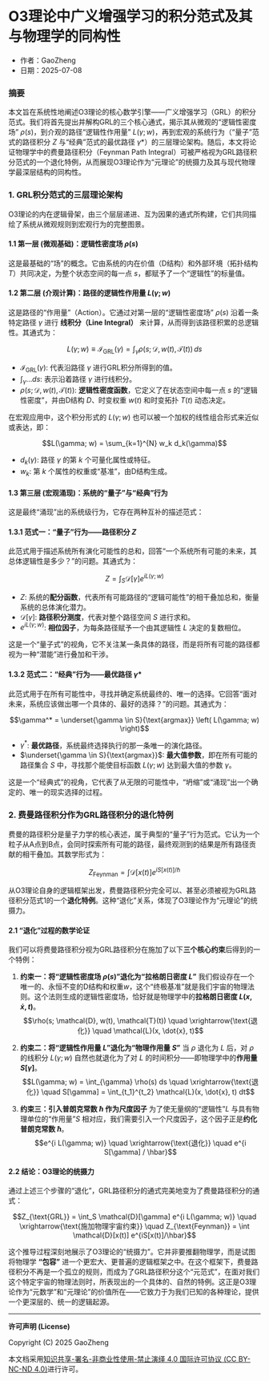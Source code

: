 # **O3理论中广义增强学习的积分范式及其与物理学的同构性**

- 作者：GaoZheng
- 日期：2025-07-08

### 摘要

本文旨在系统性地阐述O3理论的核心数学引擎——广义增强学习（GRL）的积分范式。我们将首先提出并解构GRL的三个核心通式，揭示其从微观的“逻辑性密度场” $ρ(s)$，到介观的路径“逻辑性作用量” $L(γ;w)$，再到宏观的系统行为（“量子”范式的路径积分 $Z$ 与“经典”范式的最优路径 $γ*$）的三层理论架构。随后，本文将论证物理学中的费曼路径积分（Feynman Path Integral）可被严格视为GRL路径积分范式的一个退化特例，从而展现O3理论作为“元理论”的统摄力及其与现代物理学最深层结构的同构性。

### 1. GRL积分范式的三层理论架构

O3理论的内在逻辑骨架，由三个层层递进、互为因果的通式所构建，它们共同描绘了系统从微观规则到宏观行为的完整图景。

#### 1.1 第一层 (微观基础)：逻辑性密度场 $ρ(s)$

这是最基础的“场”的概念。它由系统的内在价值（D结构）和外部环境（拓扑结构 $T$）共同决定，为整个状态空间的每一点 $s$，都赋予了一个“逻辑性”的标量值。

#### 1.2 第二层 (介观计算)：路径的逻辑性作用量 $L(γ;w)$

这是路径的“作用量”（Action）。它通过对第一层的“逻辑性密度场” $ρ(s)$ 沿着一条特定路径 $γ$ 进行 **线积分（Line Integral）** 来计算，从而得到该路径积累的总逻辑性。其通式为：

$$L(\gamma; w) \equiv \mathcal{I}_{\text{GRL}}(\gamma) = \int_{\gamma} \rho(s; \mathcal{D}, w(t), \mathcal{T}(t))\, ds$$

* $\mathcal{I}_{\text{GRL}}(\gamma)$: 代表沿路径 $γ$ 进行GRL积分所得到的值。
* $\int_{\gamma} \dots ds$: 表示沿着路径 $γ$ 进行线积分。
* $\rho(s; \mathcal{D}, w(t), \mathcal{T}(t))$: **逻辑性密度函数**，它定义了在状态空间中每一点 $s$ 的“逻辑性密度”，并由D结构 $D$、时变权重 $w(t)$ 和时变拓扑 $T(t)$ 动态决定。

在宏观应用中，这个积分形式的 $L(γ;w)$ 也可以被一个加权的线性组合形式来近似或表达，即：

$$L(\gamma; w) = \sum_{k=1}^{N} w_k d_k(\gamma)$$

* $d_k(\gamma)$: 路径 $γ$ 的第 $k$ 个可量化属性或特征。
* $w_k$: 第 $k$ 个属性的权重或“基准”，由D结构生成。

#### 1.3 第三层 (宏观涌现)：系统的“量子”与“经典”行为

这是最终“涌现”出的系统级行为，它存在两种互补的描述范式：

#### 1.3.1 范式一：“量子”行为——路径积分 $Z$

此范式用于描述系统所有演化可能性的总和，回答“一个系统所有可能的未来，其总体逻辑性是多少？”的问题。其通式为：

$$Z = \int_S \mathcal{D}[\gamma] e^{i L(\gamma; w)}$$

* $Z$: 系统的**配分函数**，代表所有可能路径的“逻辑可能性”的相干叠加总和，衡量系统的总体演化潜力。
* $\mathcal{D}[\gamma]$: **路径积分测度**，代表对整个路径空间 $S$ 进行求和。
* $e^{i L(\gamma; w)}$: **相位因子**，为每条路径赋予一个由其逻辑性 $L$ 决定的复数相位。

这是一个“量子式”的视角，它不关注某一条具体的路径，而是将所有可能的路径都视为一种“潜能”进行叠加和干涉。

#### 1.3.2 范式二：“经典”行为——最优路径 $γ*$

此范式用于在所有可能性中，寻找并确定系统最终的、唯一的选择。它回答“面对未来，系统应该做出哪一个具体的、最好的选择？”的问题。其通式为：

$$\gamma^* = \underset{\gamma \in S}{\text{argmax}} \left( L(\gamma; w) \right)$$

* $\gamma^*$: **最优路径**，系统最终选择执行的那一条唯一的演化路径。
* $\underset{\gamma \in S}{\text{argmax}}$: **最大值参数**，即在所有可能的路径集合 $S$ 中，寻找那个能使目标函数 $L(γ;w)$ 达到最大值的参数 $γ$。

这是一个“经典式”的视角，它代表了从无限的可能性中，“坍缩”或“涌现”出一个确定的、唯一的现实选择的过程。

### 2. 费曼路径积分作为GRL路径积分的退化特例

费曼的路径积分是量子力学的核心表述，属于典型的“量子”行为范式。它认为一个粒子从A点到B点，会同时探索所有可能的路径，最终观测到的结果是所有路径贡献的相干叠加。其数学形式为：

$$Z_{\text{Feynman}} = \int \mathcal{D}[x(t)] e^{iS[x(t)]/\hbar}$$

从O3理论自身的逻辑框架出发，费曼路径积分完全可以、甚至必须被视为GRL路径积分范式1的一个**退化特例**。这种“退化”关系，体现了O3理论作为“元理论”的统摄力。

#### 2.1 “退化”过程的数学论证

我们可以将费曼路径积分视为GRL路径积分在施加了以下**三个核心约束**后得到的一个特例：

1.  **约束一：将“逻辑性密度场 $ρ(s)$”退化为“拉格朗日密度 $L$”**
    我们假设存在一个唯一的、永恒不变的D结构和权重$w$，这个“终极基准”就是我们宇宙的物理法则。这个法则生成的逻辑性密度场，恰好就是物理学中的**拉格朗日密度 $L(x, \dot{x}, t)$**。
    $$\rho(s; \mathcal{D}, w(t), \mathcal{T}(t)) \quad \xrightarrow{\text{退化}} \quad \mathcal{L}(x, \dot{x}, t)$$

2.  **约束二：将“逻辑性作用量 $L$”退化为“物理作用量 $S$”**
    当 $ρ$ 退化为 $L$ 后，对 $ρ$ 的线积分 $L(γ;w)$ 自然也就退化为了对 $L$ 的时间积分——即物理学中的**作用量 $S[γ]$**。
    $$L(\gamma; w) = \int_{\gamma} \rho(s) ds \quad \xrightarrow{\text{退化}} \quad S[\gamma] = \int_{t_1}^{t_2} \mathcal{L}(x, \dot{x}, t) dt$$

3.  **约束三：引入普朗克常数 $ħ$ 作为尺度因子**
    为了使无量纲的“逻辑性”$L$ 与具有物理单位的“作用量”$S$ 相对应，我们需要引入一个尺度因子，这个因子正是**约化普朗克常数 $ħ$**。
    $$e^{i L(\gamma; w)} \quad \xrightarrow{\text{退化}} \quad e^{i S[\gamma] / \hbar}$$

#### 2.2 结论：O3理论的统摄力

通过上述三个步骤的“退化”，GRL路径积分的通式完美地变为了费曼路径积分的通式：

$$Z_{\text{GRL}} = \int_S \mathcal{D}[\gamma] e^{i L(\gamma; w)} \quad \xrightarrow{\text{施加物理宇宙约束}} \quad Z_{\text{Feynman}} = \int \mathcal{D}[x(t)] e^{iS[x(t)]/\hbar}$$

这个推导过程深刻地展示了O3理论的“统摄力”。它并非要推翻物理学，而是试图将物理学 **“包容”** 进一个更宏大、更普遍的逻辑框架之中。在这个框架下，费曼路径积分不再是一个孤立的规则，而成为了GRL路径积分这个“元范式”，在面对我们这个特定宇宙的物理法则时，所表现出的一个具体的、自然的特例。这正是O3理论作为“元数学”和“元理论”的价值所在——它致力于为我们已知的各种理论，提供一个更深层的、统一的逻辑起源。

---

**许可声明 (License)**

Copyright (C) 2025 GaoZheng 

本文档采用[知识共享-署名-非商业性使用-禁止演绎 4.0 国际许可协议 (CC BY-NC-ND 4.0)](https://creativecommons.org/licenses/by-nc-nd/4.0/deed.zh-Hans)进行许可。
